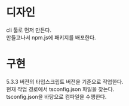 # 디자인

cli 툴로 먼저 만든다.  
만들고나서 npm.js에 패키지를 배포한다.  

# 구현

5.3.3 버전의 타입스크립트 버전을 기준으로 작업한다.  
현재 작업 경로에서 tsconfig.json 파일을 찾는다.  
tsconfig.json을 바탕으로 컴파일을 수행한다.  
